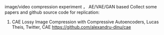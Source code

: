image/video compression experiment ， AE/VAE/GAN based
Collect some papers and github source code for replication:

1. CAE 
  Lossy Image Compression with Compressive Autoencoders,  Lucas Theis,   Twitter, CAE
  https://github.com/alexandru-dinu/cae
  
